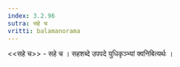 ```yaml
---
index: 3.2.96
sutra: सहे च
vritti: balamanorama
---
```


<<सहे च>> - सहे च । सहशब्दे उपपदे युधिकृञ्भ्यां क्वनिबित्यर्थः । 